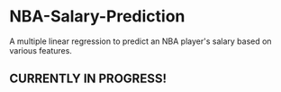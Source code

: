 # NBA-Salary-Prediction
A multiple linear regression to predict an NBA player's salary based on various features.

## CURRENTLY IN PROGRESS!
